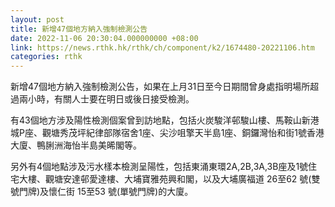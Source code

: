 ```yaml
---
layout: post
title: 新增47個地方納入強制檢測公告
date: 2022-11-06 20:30:04.000000000 +08:00
link: https://news.rthk.hk/rthk/ch/component/k2/1674480-20221106.htm
categories: rthk
---
```


新增47個地方納入強制檢測公告，如果在上月31日至今日期間曾身處指明場所超過兩小時，有關人士要在明日或後日接受檢測。

有43個地方涉及陽性檢測個案曾到訪地點，包括火炭駿洋邨駿山樓、馬鞍山新港城P座、觀塘秀茂坪紀律部隊宿舍1座、尖沙咀擎天半島1座、銅鑼灣怡和街1號香港大廈、鴨脷洲海怡半島美晞閣等。

另外有4個地點涉及污水樣本檢測呈陽性，包括東涌東環2A,2B,3A,3B座及1號住宅大樓、觀塘安達邨愛達樓、大埔寶雅苑興和閣，以及大埔廣福道 26至62 號(雙號門牌)及懷仁街 15至53 號(單號門牌)的大廈。
